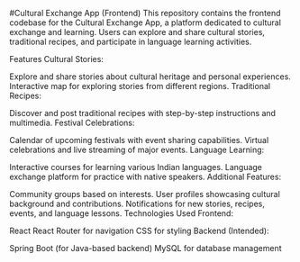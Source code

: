 #Cultural Exchange App (Frontend)
This repository contains the frontend codebase for the Cultural Exchange App, a platform dedicated to cultural exchange and learning. Users can explore and share cultural stories, traditional recipes, and participate in language learning activities.

Features
Cultural Stories:

Explore and share stories about cultural heritage and personal experiences.
Interactive map for exploring stories from different regions.
Traditional Recipes:

Discover and post traditional recipes with step-by-step instructions and multimedia.
Festival Celebrations:

Calendar of upcoming festivals with event sharing capabilities.
Virtual celebrations and live streaming of major events.
Language Learning:

Interactive courses for learning various Indian languages.
Language exchange platform for practice with native speakers.
Additional Features:

Community groups based on interests.
User profiles showcasing cultural background and contributions.
Notifications for new stories, recipes, events, and language lessons.
Technologies Used
Frontend:

React
React Router for navigation
CSS for styling
Backend (Intended):

Spring Boot (for Java-based backend)
MySQL for database management
